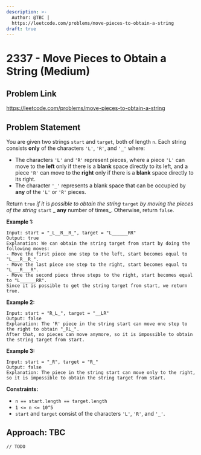 ```yaml
---
description: >-
  Author: @TBC |
  https://leetcode.com/problems/move-pieces-to-obtain-a-string
draft: true
---
```


# 2337 - Move Pieces to Obtain a String (Medium)

## Problem Link

https://leetcode.com/problems/move-pieces-to-obtain-a-string

## Problem Statement

You are given two strings `start` and `target`, both of length `n`. Each string consists **only** of the characters `'L'`, `'R'`, and `'_'` where:

* The characters `'L'` and `'R'` represent pieces, where a piece `'L'` can move to the **left** only if there is a **blank** space directly to its left, and a piece `'R'` can move to the **right** only if there is a **blank** space directly to its right.
* The character `'_'` represents a blank space that can be occupied by **any** of the `'L'` or `'R'` pieces.

Return `true` _if it is possible to obtain the string_ `target` _by moving the pieces of the string_ `start` _ **any** number of times_. Otherwise, return `false`.

**Example 1:**

```
Input: start = "_L__R__R_", target = "L______RR"
Output: true
Explanation: We can obtain the string target from start by doing the following moves:
- Move the first piece one step to the left, start becomes equal to "L___R__R_".
- Move the last piece one step to the right, start becomes equal to "L___R___R".
- Move the second piece three steps to the right, start becomes equal to "L______RR".
Since it is possible to get the string target from start, we return true.
```

**Example 2:**

```
Input: start = "R_L_", target = "__LR"
Output: false
Explanation: The 'R' piece in the string start can move one step to the right to obtain "_RL_".
After that, no pieces can move anymore, so it is impossible to obtain the string target from start.
```

**Example 3:**

```
Input: start = "_R", target = "R_"
Output: false
Explanation: The piece in the string start can move only to the right, so it is impossible to obtain the string target from start.
```

**Constraints:**

* `n == start.length == target.length`
* `1 <= n <= 10^5`
* `start` and `target` consist of the characters `'L'`, `'R'`, and `'_'`.

## Approach: TBC

<SolutionAuthor name="@TBC"/>

```
// TODO
```